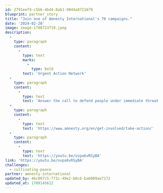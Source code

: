 ```yaml
---
id: 2791eef9-c5b6-4bd4-8ab1-9044a8721679
blueprint: partner_story
title: "Join one of Amnesty International's 70 campaigns."
date: '2024-02-20'
image: image-1708723719.jpeg
description:
  -
    type: paragraph
    content:
      -
        type: text
        marks:
          -
            type: bold
        text: 'Urgent Action Network'
  -
    type: paragraph
    content:
      -
        type: text
        text: 'Answer the call to defend people under immediate threat of grave human rights abuse. Review their 70 campaigns worldwide and watch the Urgent Action Video:'
  -
    type: paragraph
    content:
      -
        type: text
        text: 'https://www.amnesty.org/en/get-involved/take-action/'
  -
    type: paragraph
    content:
      -
        type: text
        text: 'https://youtu.be/ovpa6vRSyBA'
link: 'https://youtu.be/ovpa6vRSyBA'
challenges:
  - cultivating-peace
partner: amnesty-international
updated_by: 46c097c5-771c-49e2-b8c6-ba6009ae7172
updated_at: 1709145612
---
```

